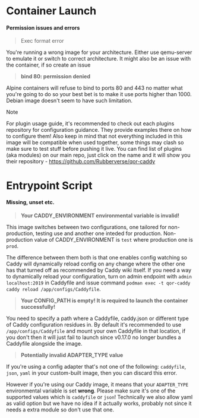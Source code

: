# Container Launch

#### Permission issues and errors

> Exec format error

You're running a wrong image for your architecture. Either use qemu-server to emulate it or switch to correct architecture. It might also be an issue with the container, if so create an issue

> **bind 80: permission denied**

Alpine containers will refuse to bind to ports 80 and 443 no matter what you're going to do so your best bet is to make it use ports higher than 1000. Debian image doesn't seem to have such limitation.

> [!NOTE]
> For plugin usage guide, it's recommended to check out each plugins repository for configuration guidance. They provide examples there on how to configure them! Also keep in mind that not everything included in this image will be compatible when used together, some things may clash so make sure to test stuff before pushing it live. You can find list of plugins (aka modules) on our main repo, just click on the name and it will show you their repository - https://github.com/Rubberverse/qor-caddy

# Entrypoint Script

#### Missing, unset etc.

> **Your CADDY_ENVIRONMENT environmental variable is invalid!**

This image switches between two configurations, one tailored for non-production, testing use and another one inteded for production. Non-production value of CADDY_ENVIRONMENT is `test` where production one is `prod`.

The difference between them both is that one enables config watching so Caddy will dynamically reload config on any change where the other one has that turned off as recommended by Caddy wiki itself. If you need a way to dynamically reload your configuration, turn on admin endpoint with `admin localhost:2019` in Caddyfile and issue command `podman exec -t qor-caddy caddy reload /app/configs/Caddyfile`.

> **Your CONFIG_PATH is empty! It is required to launch the container successfully!**

You need to specify a path where a Caddyfile, caddy.json or different type of Caddy configuration residues in. By default it's recommended to use `/app/configs/Caddyfile` and mount your own Caddyfile in that location, if you don't then it will just fail to launch since v0.17.0 no longer bundles a Caddyfile alongside the image.

> **Potentially invalid ADAPTER_TYPE value**

If you're using a config adapter that's not one of the following: `caddyfile`, `json`, `yaml` in your custom-built image, then you can discard this error.

However if you're using our Caddy image, it means that your `ADAPTER_TYPE` environmental variable is set **wrong**. Please make sure it's one of the supported values which is `caddyfile` or `json`! Technically we also allow yaml as valid option but we have no idea if it actually works, probably not since it needs a extra module so don't use that one.
